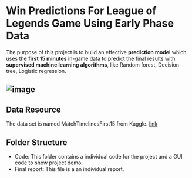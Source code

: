 # Win Predictions For League of Legends Game Using Early Phase Data 

The purpose of this project is to build an effective **prediction model** which uses the **first 15 minutes** in-game data to predict the final results with **supervised machine learning algorithms**, like Random forest, Decision tree, Logistic regression.

![image](https://www.dexerto.com/wp-content/uploads/2021/09/24/league-of-legends-worlds-2021-night-and-dawn-event-missions-rewards-skins-leaks-1248x702.jpg.webp)
---


##  Data Resource
The data set is named MatchTimelinesFirst15 from Kaggle. [link](https://www.kaggle.com/benfattori/league-of-legends-diamond-games-first-15-minutes)



## Folder Structure 
- Code: This folder contains a individual code for the project and a GUI code to show project demo. 
- Final report: This file is a an individual report.  
